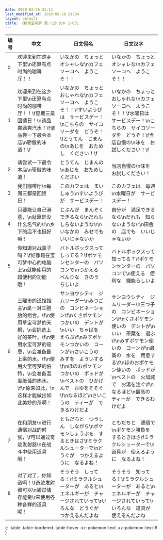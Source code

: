 ```yaml
---
date: 2020-03-26 23:13
last_modified_at: 2020-08-19 21:34
layout: default
title: 《精灵宝可梦 黑／白》文本 2-031
---
```

| 编号 | 中文 | 日文假名 | 日文汉字 |
| ---- | ---- | ---- | --- |
| 0 | 欢迎来到在这乡下里\n还算有点时尚的咖啡厅！！ | いなかの　ちょっと　オシャレな\nカフェ　ソーコへ　ようこそ！！ | いなかの　ちょっと　オシャレな\nカフェ　ソーコへ　ようこそ！！ |
| 1 | 欢迎来到在这乡下里\n还算有点时尚的咖啡厅！！\f星期三是回馈日！\n请品尝劲爽汽水！\f请品尝一下最令本店\n骄傲的味道！\f | いなかの　ちょっと　おしゃれな\nカフェ　ソーコへ　ようこそ！！\fすいようびは　サービスデー！\nこちらの　サイコソーダを　どうぞ！\fとうてん　じまんの\nあじを　おためし　ください！\f | いなかの　ちょっと　おしゃれな\nカフェ　ソーコへ　ようこそ！！\f水曜日は　サービスデー！\nこちらの　サイコソーダを　どうぞ！\f当店自慢の\n味を　お試しください！\f |
| 2 | 请尝试一下最令本店\n骄傲的味道！ | とうてん　じまんの\nあじを　おためし　ください | 当店自慢の\n味を　お試しください！ |
| 3 | 我们咖啡厅\n每周三都是回馈日！ | このカフェは　まいしゅう\nすいようびが　サービスデー！ | このカフェは　毎週\n水曜日が　サービスデー！ |
| 4 | 只要能让自己满意，\n就算是没什么名气的\r\n乡下的店不也挺好嘛！ | じぶんが　まんぞく　できるなら\nだれも　しらないような\r\nいなかの　みせでも　いいじゃないか | 自分が　満足できるなら\nだれも　知らないような\r\n田舎の　店でも　いいじゃないか |
| 5 | 你知道对战盒子吗？\f好像是在宝可梦中心的电脑上\n就能使用的超便利的功能哦！ | バトルボックスって　しってる？\fポケモンセンターの　パソコンで\nつかえる　べんりな　きのう　らしいよ | バトルボックスって　知ってる？\fポケモンセンターの　パソコンで\n使える　便利な　機能らしいよ |
| 6 | 三曜市的道馆馆主\n是一对三胞胎的组合。\f\n使用草宝可梦的天桐，\n会挑选上好的茶叶。\f\n使用水宝可梦的寇恩，\n会准备最上乘的水。\f\n使用火宝可梦的伯特，\n会准备温度绝佳的热水。\f\n原来如此，\n这样才能做出如此美妙的茶啊！ | サンヨウシティ　ジムリーダー\nみつごの　コンビネーション\f\nくさポケモンつかいの　デントが\nいい　ちゃばを　えらぶ\f\nみずポケモンつかいの　コーンが\nさいこうの　みずを　よういする\f\nほのおポケモンつかいの　ポッドが\nベストの　ひかげんで　おゆをそそぐ\f\nなるほど\nさいこうの　ティーが　できるわけだよ | サンヨウシティ　ジムリーダー\n三つ子の　コンビネーション\f\nくさポケモン使いの　デントが\nいい　茶葉を　選ぶ\f\nみずポケモン使いの　コーンが\n最高の　水を　用意する\f\nほのおポケモン使いの　ポッドが\nベストの　火加減で　お湯を注ぐ\f\nなるほど\n最高の　ティーが　できるわけだよ |
| 7 | 在和朋友\n进行通信对战的时候，\f可以通过奇迹发射器\n在战斗中使用道具哦！ | ともだちと　つうしん　しながら\nポケモンしょうぶを　するときはさ\fミラクルシューターで\nどうぐが　つかえるように　なるよね！ | ともだちと　通信で\nポケモン勝負を　するときはさ\fミラクルシューターで\n道具が　使えるように　なるよね！ |
| 8 | 对了对了，你知道吗！\f奇迹发射器可以\n通过储存能量\r来使用各种各样的道具呢！ | そうそう　しってる！\fミラクルシューターが　あると\nエネルギーが　チャージされていって\rいろんな　どうぐが　つかえるんだよね | そうそう　知ってる！\fミラクルシューターが　あると\nエネルギーが　チャージされていって\rいろんな　道具が　使えるんだよね |
{: .table .table-bordered .table-hover .xz-pokemon-text .xz-pokemon-text-8 }